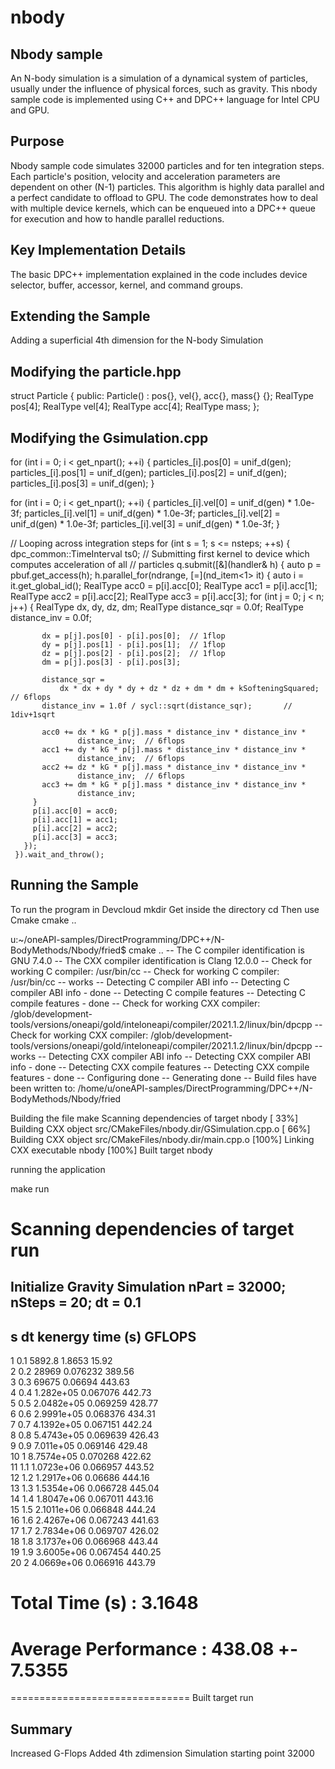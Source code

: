 # nbody


## Nbody sample
An N-body simulation is a simulation of a dynamical system of particles, usually under the influence of physical forces, such as gravity. This nbody sample code is implemented using C++ and DPC++ language for Intel CPU and GPU.

## Purpose
Nbody sample code simulates 32000 particles and for ten integration steps. Each particle's position, velocity and acceleration parameters are dependent on other (N-1) particles. This algorithm is highly data parallel and a perfect candidate to offload to GPU. The code demonstrates how to deal with multiple device kernels, which can be enqueued into a DPC++ queue for execution and how to handle parallel reductions.

## Key Implementation Details
The basic DPC++ implementation explained in the code includes device selector, buffer, accessor, kernel, and command groups.

## Extending the Sample
Adding a superficial 4th dimension for the N-body Simulation

## Modifying the particle.hpp

struct Particle {
 public:
  Particle() : pos{}, vel{}, acc{}, mass{} {};
  RealType pos[4];
  RealType vel[4];
  RealType acc[4];
  RealType mass;
};

## Modifying the Gsimulation.cpp

for (int i = 0; i < get_npart(); ++i) {
    particles_[i].pos[0] = unif_d(gen);
    particles_[i].pos[1] = unif_d(gen);
    particles_[i].pos[2] = unif_d(gen);
    particles_[i].pos[3] = unif_d(gen);
  }
  

for (int i = 0; i < get_npart(); ++i) {
    particles_[i].vel[0] = unif_d(gen) * 1.0e-3f;
    particles_[i].vel[1] = unif_d(gen) * 1.0e-3f;
    particles_[i].vel[2] = unif_d(gen) * 1.0e-3f;
    particles_[i].vel[3] = unif_d(gen) * 1.0e-3f;
  }
  
  
// Looping across integration steps
  for (int s = 1; s <= nsteps; ++s) {
    dpc_common::TimeInterval ts0;
    // Submitting first kernel to device which computes acceleration of all
    // particles
    q.submit([&](handler& h) {
       auto p = pbuf.get_access(h);
       h.parallel_for(ndrange, [=](nd_item<1> it) {
	 auto i = it.get_global_id();
         RealType acc0 = p[i].acc[0];
         RealType acc1 = p[i].acc[1];
         RealType acc2 = p[i].acc[2];
         RealType acc3 = p[i].acc[3];
         for (int j = 0; j < n; j++) {
           RealType dx, dy, dz, dm;
           RealType distance_sqr = 0.0f;
           RealType distance_inv = 0.0f;

           dx = p[j].pos[0] - p[i].pos[0];  // 1flop
           dy = p[j].pos[1] - p[i].pos[1];  // 1flop
           dz = p[j].pos[2] - p[i].pos[2];  // 1flop
           dm = p[j].pos[3] - p[i].pos[3];

           distance_sqr =
               dx * dx + dy * dy + dz * dz + dm * dm + kSofteningSquared;  // 6flops
           distance_inv = 1.0f / sycl::sqrt(distance_sqr);       // 1div+1sqrt

           acc0 += dx * kG * p[j].mass * distance_inv * distance_inv *
                   distance_inv;  // 6flops
           acc1 += dy * kG * p[j].mass * distance_inv * distance_inv *
                   distance_inv;  // 6flops
           acc2 += dz * kG * p[j].mass * distance_inv * distance_inv *
                   distance_inv;  // 6flops
           acc3 += dm * kG * p[j].mass * distance_inv * distance_inv *
                   distance_inv; 
         }
         p[i].acc[0] = acc0;
         p[i].acc[1] = acc1;
         p[i].acc[2] = acc2;
         p[i].acc[3] = acc3;
       });
     }).wait_and_throw();
     
     
   ## Running the Sample
   To run the program in Devcloud
mkdir <dir-name>
Get inside the directory
cd <dir-name>
Then use Cmake
cmake ..

u:~/oneAPI-samples/DirectProgramming/DPC++/N-BodyMethods/Nbody/fried$ cmake ..
-- The C compiler identification is GNU 7.4.0
-- The CXX compiler identification is Clang 12.0.0
-- Check for working C compiler: /usr/bin/cc
-- Check for working C compiler: /usr/bin/cc -- works
-- Detecting C compiler ABI info
-- Detecting C compiler ABI info - done
-- Detecting C compile features
-- Detecting C compile features - done
-- Check for working CXX compiler: /glob/development-tools/versions/oneapi/gold/inteloneapi/compiler/2021.1.2/linux/bin/dpcpp
-- Check for working CXX compiler: /glob/development-tools/versions/oneapi/gold/inteloneapi/compiler/2021.1.2/linux/bin/dpcpp -- works
-- Detecting CXX compiler ABI info
-- Detecting CXX compiler ABI info - done
-- Detecting CXX compile features
-- Detecting CXX compile features - done
-- Configuring done
-- Generating done
-- Build files have been written to: /home/u/oneAPI-samples/DirectProgramming/DPC++/N-BodyMethods/Nbody/fried

Building the file
make
Scanning dependencies of target nbody
[ 33%] Building CXX object src/CMakeFiles/nbody.dir/GSimulation.cpp.o
[ 66%] Building CXX object src/CMakeFiles/nbody.dir/main.cpp.o
[100%] Linking CXX executable nbody
[100%] Built target nbody

running the application

make run

Scanning dependencies of target run
===============================
 Initialize Gravity Simulation
 nPart = 32000; nSteps = 20; dt = 0.1
------------------------------------------------
 s       dt      kenergy     time (s)    GFLOPS      
------------------------------------------------
 1       0.1     5892.8      1.8653      15.92       
 2       0.2     28969       0.076232    389.56      
 3       0.3     69675       0.06694     443.63      
 4       0.4     1.282e+05   0.067076    442.73      
 5       0.5     2.0482e+05  0.069259    428.77      
 6       0.6     2.9991e+05  0.068376    434.31      
 7       0.7     4.1392e+05  0.067151    442.24      
 8       0.8     5.4743e+05  0.069639    426.43      
 9       0.9     7.011e+05   0.069146    429.48      
 10      1       8.7574e+05  0.070268    422.62      
 11      1.1     1.0723e+06  0.066957    443.52      
 12      1.2     1.2917e+06  0.06686     444.16      
 13      1.3     1.5354e+06  0.066728    445.04      
 14      1.4     1.8047e+06  0.067011    443.16      
 15      1.5     2.1011e+06  0.066848    444.24      
 16      1.6     2.4267e+06  0.067243    441.63      
 17      1.7     2.7834e+06  0.069707    426.02      
 18      1.8     3.1737e+06  0.066968    443.44      
 19      1.9     3.6005e+06  0.067454    440.25      
 20      2       4.0669e+06  0.066916    443.79      

# Total Time (s)     : 3.1648
# Average Performance : 438.08 +- 7.5355
===============================
Built target run

## Summary
Increased G-Flops
Added 4th zdimension
Simulation starting point 32000
